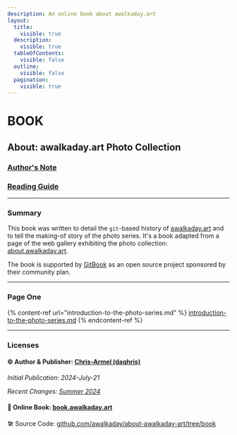 ```yaml
---
description: An online book about awalkaday.art
layout:
  title:
    visible: true
  description:
    visible: true
  tableOfContents:
    visible: false
  outline:
    visible: false
  pagination:
    visible: true
---
```


# BOOK

## About: awalkaday.art Photo Collection

### [Author's Note](authors-note.md)

### [Reading Guide](reading-guide.md)

***

### Summary

This book was written to detail the `git`-based history of [awalkaday.art](https://awalkaday.art) and to tell the making-of story of the photo series. It's a book adapted from a page of the web gallery exhibiting the photo collection: [about.awalkaday.art](https://about.awalkaday.art/).&#x20;

The book is supported by [GitBook](https://www.gitbook.com/) as an open source project sponsored by their community plan.

***

### Page One&#x20;

{% content-ref url="introduction-to-the-photo-series.md" %}
[introduction-to-the-photo-series.md](introduction-to-the-photo-series.md)
{% endcontent-ref %}

***

### Licenses

#### © Author & Publisher: [Chris-Armel (daqhris)](https://daqhris.com)

_Initial Publication: 2024-July-21_

_Recent Changes:_ [_Summer 2024_](https://github.com/awalkaday/about-awalkaday-art/commits/book/)

#### 📖 Online Book: [book.awalkaday.art](https://book.awalkaday.art)

🛠 Source Code: [github.com/awalkaday/about-awalkaday-art/tree/book](https://github.com/awalkaday/about-awalkaday-art/tree/book)

